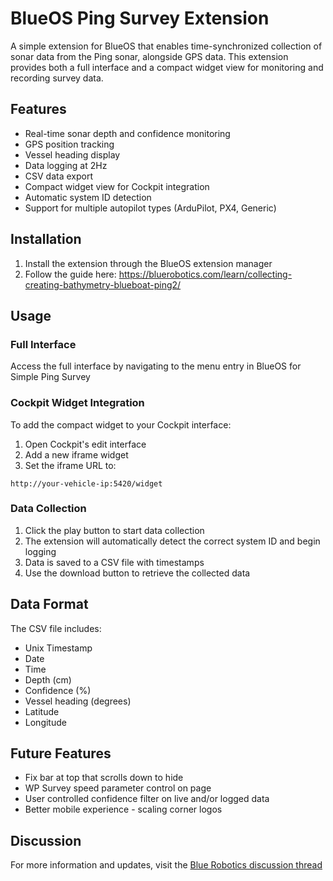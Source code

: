 # BlueOS Ping Survey Extension

A simple extension for BlueOS that enables time-synchronized collection of sonar data from the Ping sonar, alongside GPS data. This extension provides both a full interface and a compact widget view for monitoring and recording survey data.

## Features

- Real-time sonar depth and confidence monitoring
- GPS position tracking
- Vessel heading display
- Data logging at 2Hz
- CSV data export
- Compact widget view for Cockpit integration
- Automatic system ID detection
- Support for multiple autopilot types (ArduPilot, PX4, Generic)

## Installation

1. Install the extension through the BlueOS extension manager
2. Follow the guide here: https://bluerobotics.com/learn/collecting-creating-bathymetry-blueboat-ping2/ 

## Usage

### Full Interface
Access the full interface by navigating to the menu entry in BlueOS for Simple Ping Survey

### Cockpit Widget Integration
To add the compact widget to your Cockpit interface:

1. Open Cockpit's edit interface
2. Add a new iframe widget
3. Set the iframe URL to:
```
http://your-vehicle-ip:5420/widget
```

### Data Collection
1. Click the play button to start data collection
2. The extension will automatically detect the correct system ID and begin logging
3. Data is saved to a CSV file with timestamps
4. Use the download button to retrieve the collected data

## Data Format
The CSV file includes:
- Unix Timestamp
- Date
- Time
- Depth (cm)
- Confidence (%)
- Vessel heading (degrees)
- Latitude
- Longitude

## Future Features
- Fix bar at top that scrolls down to hide
- WP Survey speed parameter control on page
- User controlled confidence filter on live and/or logged data
- Better mobile experience - scaling corner logos

## Discussion
For more information and updates, visit the [Blue Robotics discussion thread](https://discuss.bluerobotics.com/t/alpha-release-simple-ping2-survey-extension/15794)
